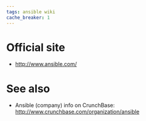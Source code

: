 ```yaml
---
tags: ansible wiki
cache_breaker: 1
---
```


# Official site

-   <http://www.ansible.com/>

# See also

-   Ansible (company) info on CrunchBase: <http://www.crunchbase.com/organization/ansible>
